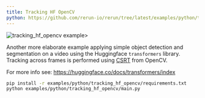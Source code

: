 ```yaml
---
title: Tracking HF OpenCV
python: https://github.com/rerun-io/rerun/tree/latest/examples/python/tracking_hf_opencv/main.py
---
```


![tracking_hf_opencv example>](https://static.rerun.io/4995d2ec51249accbd287fdaef5debbfe9645a83_tracking_hf_opencv1.png)

Another more elaborate example applying simple object detection and segmentation on a video using the Huggingface `transformers` library. Tracking across frames is performed using [CSRT](https://arxiv.org/pdf/1611.08461.pdf) from OpenCV.

For more info see: https://huggingface.co/docs/transformers/index

```bash
pip install -r examples/python/tracking_hf_opencv/requirements.txt
python examples/python/tracking_hf_opencv/main.py
```
